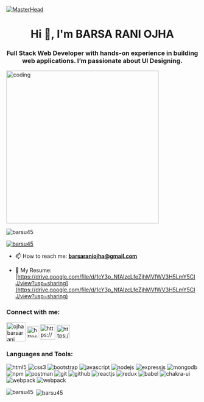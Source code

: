 [![MasterHead](https://im.ezgif.com/tmp/ezgif-1-6f9b4de047.gif)]()
<h1 align="center">Hi 👋, I'm BARSA RANI OJHA</h1>
<h3 align="center">Full Stack Web Developer with hands-on experience in building web applications. I’m passionate about UI Designing.</h3>
<img align="center" width="400" src="https://www.kamlainfrabuild.com/images/feedback.gif" alt="coding"/>

<p align="left"> <img src="https://komarev.com/ghpvc/?username=barsu45&label=Profile%20views&color=0e75b6&style=flat" alt="barsu45" /> </p>

<p align="left"> <a href="https://github.com/ryo-ma/github-profile-trophy"><img src="https://github-profile-trophy.vercel.app/?username=barsu45" alt="barsu45" /></a> </p>

- 📫 How to reach me: **barsaraniojha@gmail.com**

- 📄 My Resume: [https://drive.google.com/file/d/1cY3p_NfAlzcLfeZjhMVfWV3H5LmY5CIJ/view?usp=sharing](https://drive.google.com/file/d/1cY3p_NfAlzcLfeZjhMVfWV3H5LmY5CIJ/view?usp=sharing)

<h3 align="left">Connect with me:</h3>
<p align="left">
<a href="https://twitter.com/ojhabarsarani" target="blank"><img align="center" src="https://assets.stickpng.com/images/580b57fcd9996e24bc43c53e.png" alt="ojhabarsarani" height="50" width="50" /></a>
<a href="https://www.linkedin.com/in/barsa-rani-ojha-296474233/" target="blank"><img align="center" src="https://cdn-icons-png.flaticon.com/512/174/174857.png" alt="https://www.linkedin.com/in/barsa-rani-ojha-296474233/" height="30" width="30"/></a>
<a href="https://codesandbox.com/https://codesandbox.io/dashboard/home?workspace=7b45849d-a0c1-4f94-a75b-14d5ceed61da" target="blank"><img align="center" src="https://ci.codesandbox.io/static/favicon.ico" alt="https://codesandbox.io/dashboard/home?workspace=7b45849d-a0c1-4f94-a75b-14d5ceed61da" height="40" width="40" /></a>
<a href="https://fb.com/https://www.facebook.com/barsu.barsu.50/" target="blank"><img align="center" src="https://upload.wikimedia.org/wikipedia/commons/thumb/0/05/Facebook_Logo_%282019%29.png/1024px-Facebook_Logo_%282019%29.png" alt="https://www.facebook.com/barsu.barsu.50/" height="35" width="35" /></a>
</p>

<h3 align="left">Languages and Tools:</h3>
<p>
    <img src="https://img.shields.io/badge/HTML5-E34F26?style=for-the-badge&logo=html5&logoColor=white" alt="html5" />
    <img src="https://img.shields.io/badge/CSS3-1572B6?style=for-the-badge&logo=css3&logoColor=white" alt="css3" />
    <img src="https://img.shields.io/badge/Bootstrap-563D7C?style=for-the-badge&logo=bootstrap&logoColor=white" alt="bootstrap" />
    <img src="https://img.shields.io/badge/JavaScript-323330?style=for-the-badge&logo=javascript&logoColor=F7DF1E" alt="javascript" />
    <img src="https://img.shields.io/badge/Node.js-339933?style=for-the-badge&logo=nodedotjs&logoColor=white" alt="nodejs" />
    <img src="https://img.shields.io/badge/Express.js-000000?style=for-the-badge&logo=express&logoColor=white" alt="expressjs" />
    <img src="https://img.shields.io/badge/MongoDB-4EA94B?style=for-the-badge&logo=mongodb&logoColor=white" alt="mongodb" />
    <img src="https://img.shields.io/badge/npm-CB3837?style=for-the-badge&logo=npm&logoColor=white" alt="npm" />
    <img src="https://img.shields.io/badge/Postman-FF6C37?style=for-the-badge&logo=Postman&logoColor=white" alt="postman" />
    <img src="https://img.shields.io/badge/Git-f44d27?style=for-the-badge&logo=git&logoColor=white" alt="git" />
    <img src="https://img.shields.io/badge/GitHub-100000?style=for-the-badge&logo=github&logoColor=white" alt="github" />
    <img src="https://img.shields.io/badge/React-20232A?style=for-the-badge&logo=react&logoColor=61DAFB" alt="reactjs" />
    <img src="https://img.shields.io/badge/Redux-593D88?style=for-the-badge&logo=redux&logoColor=white" alt="redux" />
    <img src="https://img.shields.io/badge/Babel-FFF?style=for-the-badge&logo=babel&logoColor=black" alt="babel" />
    <img src="https://img.shields.io/badge/Chakra%20UI-3bc7bd?style=for-the-badge&logo=chakraui&logoColor=white" alt="chakra-ui" />
    <img src="https://img.shields.io/badge/WEBPACK-FFF?style=for-the-badge&logo=webpack&logoColor=blue" alt="webpack" />
    <img src="https://img.shields.io/badge/heroku-green?style=for-the-badge&logo=heroku&logoColor=8F00FF" alt="webpack" />
    
</p>

<p><img align="left" src="https://github-readme-stats.vercel.app/api/top-langs?username=barsu45&show_icons=true&locale=en&layout=compact" alt="barsu45" /></p>

<p>&nbsp;<img align="center" src="https://github-readme-stats.vercel.app/api?username=barsu45&show_icons=true&locale=en" alt="barsu45" /></p>
